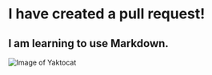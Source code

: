# I have created a pull request!
## I am learning to use Markdown.
![Image of Yaktocat](https://octodex.github.com/images/yaktocat.png)
